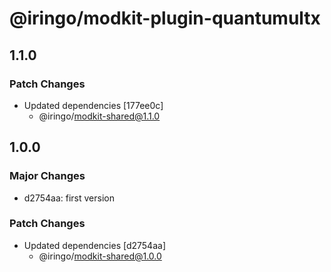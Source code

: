 # @iringo/modkit-plugin-quantumultx

## 1.1.0

### Patch Changes

- Updated dependencies [177ee0c]
  - @iringo/modkit-shared@1.1.0

## 1.0.0

### Major Changes

- d2754aa: first version

### Patch Changes

- Updated dependencies [d2754aa]
  - @iringo/modkit-shared@1.0.0
